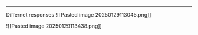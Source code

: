 ___

Differnet responses
![[Pasted image 20250129113045.png]]

![[Pasted image 20250129113438.png]]

